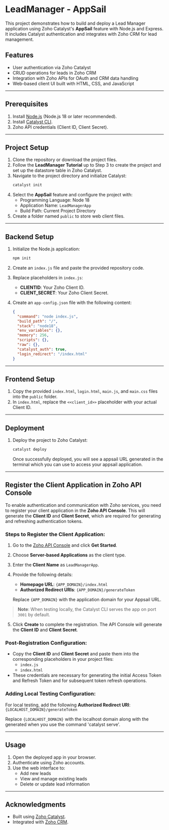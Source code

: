 # LeadManager - AppSail

This project demonstrates how to build and deploy a Lead Manager application using Zoho Catalyst's **AppSail** feature with Node.js and Express. It includes Catalyst authentication and integrates with Zoho CRM for lead management.

## Features

- User authentication via Zoho Catalyst
- CRUD operations for leads in Zoho CRM
- Integration with Zoho APIs for OAuth and CRM data handling
- Web-based client UI built with HTML, CSS, and JavaScript

---

## Prerequisites

1. Install [Node.js](https://nodejs.org/) (Node.js 18 or later recommended).
2. Install [Catalyst CLI](https://docs.catalyst.zoho.com/en/getting-started/installing-catalyst-cli/#install-the-cli).
3. Zoho API credentials (Client ID, Client Secret).

---

## Project Setup

1. Clone the repository or download the project files.
2. Follow the **LeadManager Tutorial** up to Step 3 to create the project and set up the datastore table in Zoho Catalyst.
3. Navigate to the project directory and initialize Catalyst:
   ```bash
   catalyst init
   ```
4. Select the **AppSail** feature and configure the project with:
   - Programming Language: Node 18
   - Application Name: `LeadManagerApp`
   - Build Path: Current Project Directory
5. Create a folder named `public` to store web client files.

---

## Backend Setup

1. Initialize the Node.js application:

   ```bash
   npm init
   ```
2. Create an `index.js` file and paste the provided repository code.
3. Replace placeholders in `index.js`:

   - **CLIENTID**: Your Zoho Client ID.
   - **CLIENT_SECRET**: Your Zoho Client Secret.
4. Create an `app-config.json` file with the following content:

   ```json
   {
     "command": "node index.js",
     "build_path": "/",
     "stack": "node18",
     "env_variables": {},
     "memory": 256,
     "scripts": {},
     "raw": {},
     "catalyst_auth": true,
     "login_redirect": "/index.html"
   }
   ```

---

## Frontend Setup

1. Copy the provided `index.html`, `login.html`, `main.js`, and `main.css` files into the `public` folder.
2. In `index.html`, replace the `<<client_id>>` placeholder with your actual Client ID.

---

## Deployment

1. Deploy the project to Zoho Catalyst:
   ```bash
   catalyst deploy
   ```

   Once successfully deployed, you will see a appsail URL generated in the terminal which you can use to access your appsail application.

---

## Register the Client Application in Zoho API Console

To enable authentication and communication with Zoho services, you need to register your client application in the **Zoho API Console**. This will generate the **Client ID** and **Client Secret**, which are required for generating and refreshing authentication tokens.

### Steps to Register the Client Application:

1. Go to the [Zoho API Console](https://api-console.zoho.com/) and click **Get Started**.
2. Choose **Server-based Applications** as the client type.
3. Enter the **Client Name** as `LeadManagerApp`.
4. Provide the following details:

   - **Homepage URL**: `{APP_DOMAIN}/index.html`
   - **Authorized Redirect URIs**: `{APP_DOMAIN}/generateToken`

   Replace `{APP_DOMAIN}` with the application domain for your Appsail URL.

> **Note**: When testing locally, the Catalyst CLI serves the app on port `3001` by default.

5. Click **Create** to complete the registration. The API Console will generate the **Client ID** and **Client Secret**.

### Post-Registration Configuration:

- Copy the **Client ID** and **Client Secret** and paste them into the corresponding placeholders in your project files:
  - `index.js`
  - `index.html`
- These credentials are necessary for generating the initial Access Token and Refresh Token and for subsequent token refresh operations.

### Adding Local Testing Configuration:

For local testing, add the following **Authorized Redirect URI**: `{LOCALHOST_DOMAIN}/generateToken`

Replace `{LOCALHOST_DOMAIN}` with the localhost domain along with the  generated when you use the command 'catalyst serve'.

---

## Usage

1. Open the deployed app in your browser.
2. Authenticate using Zoho accounts.
3. Use the web interface to:
   - Add new leads
   - View and manage existing leads
   - Delete or update lead information

---

## Acknowledgments

- Built using [Zoho Catalyst](https://www.zoho.com/catalyst/).
- Integrated with [Zoho CRM](https://www.zoho.com/crm/).
